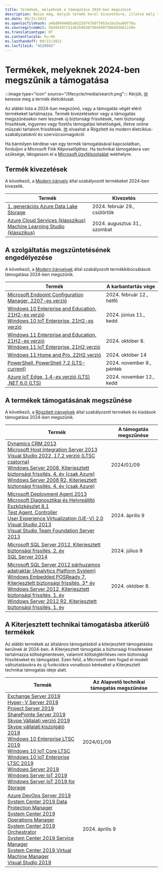 ```yaml
---
title: Termékek, melyeknek a támogatása 2024-ben megszűnik
description: Nézze meg, melyik termék kerül kivezetésre, illetve mely termékek támogatása szűnik meg vagy kerül át az általános támogatásból a kiterjesztett támogatásba 2024-ben.
ms.date: 09/21/2022
ms.openlocfilehash: a4bd0494685a8d220747b0f76b3e1ba3ea68f78a
ms.sourcegitcommit: 56d443d7c51462b98387364440f5064d3b61139e
ms.translationtype: HT
ms.contentlocale: hu-HU
ms.lasthandoff: 09/22/2022
ms.locfileid: "4526943"
---
```

# <a name="products-ending-support-in-2024"></a>Termékek, melyeknek 2024-ben megszűnik a támogatása

:::image type="icon" source="/lifecycle/media/search.png":::
Kérjük, [itt](/lifecycle/products/) keresse meg a termék életciklusát.

Az alábbi lista a 2024-ban megszűnő, vagy a támogatás végét elérő termékeket tartalmazza. Termék kivezetésekor vagy a támogatás megszűnésekor nem lesznek új biztonsági frissítések, nem biztonsági frissítések, ingyenes vagy fizetős támogatási lehetőségek, illetve online műszaki tartalom frissítések. [Itt](/lifecycle/overview/product-end-of-support-overview) olvashat a Rögzített és modern életciklus-szabályzatokról és szervizcsomagokról.

Ha bármilyen kérdése van egy termék támogatásával kapcsolatban, forduljon a Microsoft Fiók Képviselőjéhez. Ha technikai támogatásra van szüksége, látogasson el a [Microsoft ügyfélszolgálat](https://support.microsoft.com/contactus/?ws=support) webhelyre.

## <a name="product-retirements"></a>Termék kivezetések

A következő, a [Modern irányelv](/lifecycle/policies/modern) által szabályozott termékeket 2024-ben kivezetik.

| Termék | Kivezetés |
| --- | --- |
| [1. generációs Azure Data Lake Storage](/lifecycle/products/azure-data-lake-storage-gen1?branch=live)<br> | 2024. február 29., csütörtök |
| [Azure Cloud Services (klasszikus)](/lifecycle/products/azure-cloud-services-classic?branch=live)<br>[Machine Learning Studio (klasszikus)](/lifecycle/products/machine-learning-studio-classic?branch=live)<br> | 2024. augusztus 31., szombat |


## <a name="release-end-of-servicing"></a>A szolgáltatás megszüntetésének engedélyezése

A következő, a [Modern Irányelvek](/lifecycle/policies/modern) által szabályozott termékkibocsátások támogatása 2024-ben megszűnik.

| Termék | A karbantartás vége |
| --- | --- |
| [Microsoft Endpoint Configuration Manager, 2207-es verzió](/lifecycle/products/microsoft-endpoint-configuration-manager?branch=live)<br> | 2024. február 12., hétfő |
| [Windows 10 Enterprise and Education, 21H2-es verzió](/lifecycle/products/windows-10-enterprise-and-education?branch=live)<br>[Windows 10 IoT Enterprise, 21H2-es verzió](/lifecycle/products/windows-10-iot-enterprise?branch=live)<br> | 2024. június 11., kedd |
| [Windows 11 Enterprise and Education, 21H2-es verzió](/lifecycle/products/windows-11-enterprise-and-education?branch=live)<br>[Windows 11 IoT Enterprise, 21H2 verzió](/lifecycle/products/windows-11-iot-enterprise?branch=live)<br> | 2024. október 8. |
| [Windows 11 Home and Pro, 22H2 verzió](/lifecycle/products/windows-11-home-and-pro?branch=live)<br> | 2024. október 14 |
| [PowerShell, PowerShell 7.2 (LTS-current)](/lifecycle/products/powershell?branch=live)<br> | 2024. november 8., péntek |
| [Azure IoT Edge, 1.4-es verzió (LTS)](/lifecycle/products/azure-iot-edge?branch=live)<br>[.NET 6.0 (LTS)](/lifecycle/products/microsoft-net-and-net-core?branch=live)<br> | 2024. november 12., kedd |


## <a name="products-reaching-end-of-support"></a>A termékek támogatásának megszűnése

A következő, a [Rögzített irányelvek](/lifecycle/policies/fixed) által szabályozott termékek és kiadások támogatása 2024-ben megszűnik.

| Termék | A támogatás megszűnése |
| --- | --- |
| [Dynamics CRM 2013](/lifecycle/products/dynamics-crm-2013?branch=live)<br>[Microsoft Host Integration Server 2013](/lifecycle/products/microsoft-host-integration-server-2013?branch=live)<br>[Visual Studio 2022, 17.2 verzió (LTSC csatorna)](/lifecycle/products/visual-studio-2022?branch=live)<br>[Windows Server 2008, Kiterjesztett biztonsági frissítés, 4. év (csak Azure)](/lifecycle/products/windows-server-2008?branch=live)<br>[Windows Server 2008 R2, Kiterjesztett biztonsági frissítés, 4. év (csak Azure)](/lifecycle/products/windows-server-2008-r2?branch=live)<br> | 2024/01/09 |
| [Microsoft Deployment Agent 2013](/lifecycle/products/microsoft-deployment-agent-2013?branch=live)<br>[Microsoft Diagnosztikai és Helyreállító Eszközkészlet 8.1](/lifecycle/products/microsoft-diagnostics-and-recovery-toolset-81?branch=live)<br>[Test Agent, Controller](/lifecycle/products/test-agent-controller?branch=live)<br>[User Experience Virtualization (UE-V) 2.0](/lifecycle/products/user-experience-virtualization-uev-20?branch=live)<br>[Visual Studio 2013](/lifecycle/products/visual-studio-2013?branch=live)<br>[Visual Studio Team Foundation Server 2013](/lifecycle/products/visual-studio-team-foundation-server-2013?branch=live)<br> | 2024. április 9 |
| [Microsoft SQL Server 2012, Kiterjesztett biztonsági frissítés, 2. év](/lifecycle/products/microsoft-sql-server-2012?branch=live)<br>[SQL Server 2014](/lifecycle/products/sql-server-2014?branch=live)<br> | 2024. július 9 |
| [Microsoft SQL Server 2012 párhuzamos adatraktár (Analytics Platform System)](/lifecycle/products/microsoft-sql-server-2012-parallel-data-warehouse-analytics-platform-system?branch=live)<br>[Windows Embedded POSReady 7, Kiterjesztett biztonsági frissítés, 3* év](/lifecycle/products/windows-embedded-posready-7?branch=live)<br>[Windows Server 2012, Kiterjesztett biztonsági frissítés, 1. év](/lifecycle/products/windows-server-2012?branch=live)<br>[Windows Server 2012 R2, Kiterjesztett biztonsági frissítés, 1. év](/lifecycle/products/windows-server-2012-r2?branch=live)<br> | 2024. október 8. |


## <a name="products-moving-to-extended-support"></a>A Kiterjesztett technikai támogatásba átkerülő termékek

Az alábbi termékek az általános támogatásból a kiterjesztett támogatásba kerülnek át 2024-ben. A Kiterjesztett támogatás a biztonsági frissítéseket tartalmazza költségmentesen, valamint költségtérítéses nem biztonsági frissítéseket és támogatást. Ezen felül, a Microsoft nem fogad el modell változtatásokra és új funkciókra vonatkozó kéréseket a Kiterjesztett technikai támogatás ideje alatt.

| Termék | Az Alapvető technikai támogatás megszűnése |
| --- | --- |
| [Exchange Server 2019](/lifecycle/products/exchange-server-2019?branch=live)<br>[Hyper-V Server 2019](/lifecycle/products/hyperv-server-2019?branch=live)<br>[Project Server 2019](/lifecycle/products/project-server-2019?branch=live)<br>[SharePointe Server 2019](/lifecycle/products/sharepoint-server-2019?branch=live)<br>[Skype Vállalati verzió 2019](/lifecycle/products/skype-for-business-2019?branch=live)<br>[Skype vállalati kiszolgáló 2019](/lifecycle/products/skype-for-business-server-2019?branch=live)<br>[Windows 10 Enterprise LTSC 2019](/lifecycle/products/windows-10-enterprise-ltsc-2019?branch=live)<br>[Windows 10 IoT Core LTSC](/lifecycle/products/windows-10-iot-core-ltsc?branch=live)<br>[Windows 10 IoT Enterprise LTSC 2019](/lifecycle/products/windows-10-iot-enterprise-ltsc-2019?branch=live)<br>[Windows Server 2019](/lifecycle/products/windows-server-2019?branch=live)<br>[Windows Server IoT 2019](/lifecycle/products/windows-server-iot-2019?branch=live)<br>[Windows Server IoT 2019 for Storage](/lifecycle/products/windows-server-iot-2019-for-storage?branch=live)<br> | 2024/01/09 |
| [Azure DevOps Server 2019](/lifecycle/products/azure-devops-server-2019?branch=live)<br>[System Center 2019 Data Protection Manager](/lifecycle/products/system-center-2019-data-protection-manager?branch=live)<br>[System Center 2019 Operations Manager](/lifecycle/products/system-center-2019-operations-manager?branch=live)<br>[System Center 2019 Orchestrator](/lifecycle/products/system-center-2019-orchestrator?branch=live)<br>[System Center 2019 Service Manager](/lifecycle/products/system-center-2019-service-manager?branch=live)<br>[System Center 2019 Virtual Machine Manager](/lifecycle/products/system-center-2019-virtual-machine-manager?branch=live)<br>[Visual Studio 2019](/lifecycle/products/visual-studio-2019?branch=live)<br> | 2024. április 9 |
